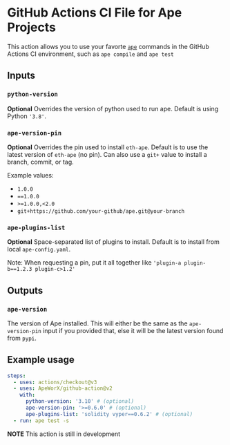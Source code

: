 # GitHub Actions CI File for Ape Projects

This action allows you to use your favorte [`ape`](https://github.com/ApeWorX/ape) commands in the GitHub Actions CI environment, such as `ape compile` and `ape test`

## Inputs

### `python-version`

**Optional** Overrides the version of python used to run ape.
Default is using Python `'3.8'`.

### `ape-version-pin`

**Optional** Overrides the pin used to install `eth-ape`.
Default is to use the latest version of `eth-ape` (no pin).
Can also use a `git+` value to install a branch, commit, or tag.

Example values:

* `1.0.0`
* `==1.0.0`
* `>=1.0.0,<2.0`
* `git+https://github.com/your-github/ape.git@your-branch`

### `ape-plugins-list`

**Optional** Space-separated list of plugins to install.
Default is to install from local `ape-config.yaml`.

Note: When requesting a pin, put it all together like `'plugin-a plugin-b==1.2.3 plugin-c>1.2'`

## Outputs

### `ape-version`

The version of Ape installed.
This will either be the same as the `ape-version-pin` input if you provided that, else it will be the latest version found from `pypi`.

## Example usage

```yaml
steps:
  - uses: actions/checkout@v3
  - uses: ApeWorX/github-action@v2
    with:
      python-version: '3.10' # (optional)
      ape-version-pin: '>=0.6.0' # (optional)
      ape-plugins-list: 'solidity vyper==0.6.2' # (optional)
  - run: ape test -s
```

**NOTE** This action is still in development
